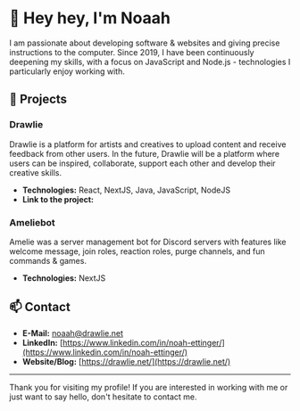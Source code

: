 # 👋 Hey hey, I'm Noaah

I am passionate about developing software & websites and giving precise instructions to the computer. Since 2019, I have been continuously deepening my skills, with a focus on JavaScript and Node.js - technologies I particularly enjoy working with.

## 🚀 Projects

### Drawlie
Drawlie is a platform for artists and creatives to upload content and receive feedback from other users. In the future, Drawlie will be a platform where users can be inspired, collaborate, support each other and develop their creative skills.
- **Technologies:** React, NextJS, Java, JavaScript, NodeJS
- **Link to the project:**

### Ameliebot
Amelie was a server management bot for Discord servers with features like welcome message, join roles, reaction roles, purge channels, and fun commands & games.
- **Technologies:** NextJS

## 📫 Contact
- **E-Mail:** noaah@drawlie.net
- **LinkedIn:** [https://www.linkedin.com/in/noah-ettinger/](https://www.linkedin.com/in/noah-ettinger/)
- **Website/Blog:** [https://drawlie.net/](https://drawlie.net/)

---

Thank you for visiting my profile! If you are interested in working with me or just want to say hello, don't hesitate to contact me.
